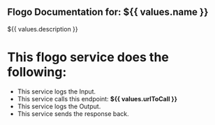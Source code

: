 Flogo Documentation for: ${{ values.name }}
-------

${{ values.description }}

This flogo service does the following:
===========================

- This service logs the Input.
- This service calls this endpoint: **${{ values.urlToCall }}**
- This service logs the Output.
- This service sends the response back.
